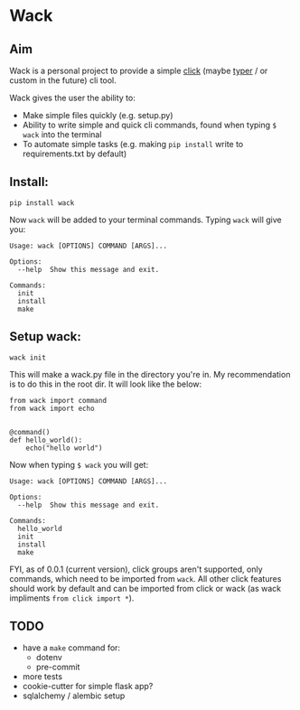 # Wack

## Aim
Wack is a personal project to provide a simple [click](https://github.com/pallets/click) (maybe [typer](https://github.com/tiangolo/typer) / or custom in the future) cli tool.

Wack gives the user the ability to:
* Make simple files quickly (e.g. setup.py)
* Ability to write simple and quick cli commands, found when typing `$ wack` into the terminal
* To automate simple tasks (e.g. making `pip install` write to requirements.txt by default)

## Install:
```
pip install wack
```

Now `wack` will be added to your terminal commands. Typing `wack` will give you:
```
Usage: wack [OPTIONS] COMMAND [ARGS]...

Options:
  --help  Show this message and exit.

Commands:
  init
  install
  make
```

## Setup wack:
```
wack init
```

This will make a wack.py file in the directory you're in. My recommendation is to do this in the root dir. It will look like the below:
```
from wack import command
from wack import echo


@command()
def hello_world():
    echo("hello world")
```

Now when typing `$ wack` you will get:
```
Usage: wack [OPTIONS] COMMAND [ARGS]...

Options:
  --help  Show this message and exit.

Commands:
  hello_world
  init
  install
  make
```

FYI, as of 0.0.1 (current version), click groups aren't supported, only commands, which need to be imported from `wack`. All other click features should work by default and can be imported from click or wack (as wack impliments `from click import *`).

## TODO
* have a `make` command for:
    * dotenv
    * pre-commit
* more tests
* cookie-cutter for simple flask app?
* sqlalchemy / alembic setup
